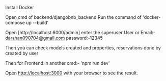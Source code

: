 Install Docker

Open cmd of backend/djangobnb_backend
Run the command of 'docker-compose up --build'

Open [http://localhost:8000/admin] enter the superuser 
User or Email:- darshan090704@gmail.com
password:-12345

Then you can check models created and properties, reservations done by created by user 

Then for Frontend in another cmd:-
'npm run dev'


Open [http://localhost:3000](http://localhost:3000) with your browser to see the result.
